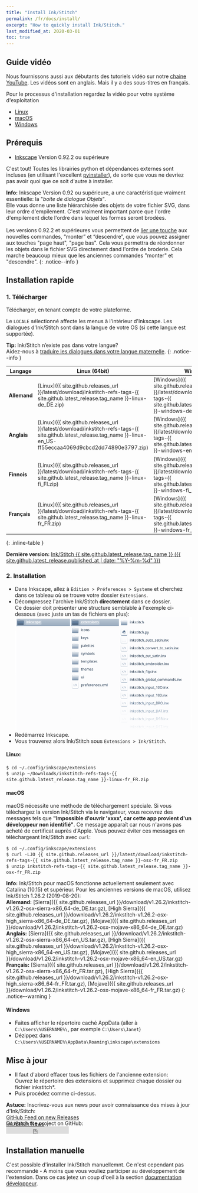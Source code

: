 ```yaml
---
title: "Install Ink/Stitch"
permalink: /fr/docs/install/
excerpt: "How to quickly install Ink/Stitch."
last_modified_at: 2020-03-01
toc: true
---
```

## Guide vidéo

Nous fournissons aussi aux débutants des tutoriels vidéo sur notre <i class="fab fa-youtube"></i> [chaine YouTube](https://www.youtube.com/channel/UCJCDCFuT_xQoI55e10HRiRw). Les vidéos sont en anglais. Mais il y a des sous-titres en français.

Pour le processus d'installation regardez la vidéo pour votre système d'exploitation
* <i class="fab fa-linux"></i> [Linux](https://www.youtube.com/watch?v=Dkb5UvsZUNg&list=PLvlbfDmZyXG1ORmeqHdp4aP7J71e7icJP&index=2)
* <i class="fab fa-apple"></i> [macOS](https://www.youtube.com/watch?v=gmOVLNh9cu8&list=PLvlbfDmZyXG1ORmeqHdp4aP7J71e7icJP&index=3)
* <i class="fab fa-windows"></i> [Windows](https://www.youtube.com/watch?v=U5htzWZSjA8&list=PLvlbfDmZyXG1ORmeqHdp4aP7J71e7icJP&index=4)

## Prérequis

* [Inkscape](https://inkscape.org/) Version 0.92.2 ou supérieure

C'est tout! Toutes les librairies python et dépendances externes sont incluses (en utilisant l'excellent [pyinstaller](http://www.pyinstaller.org)), de sorte que vous ne devriez pas avoir quoi que ce soit d'autre à installer.

**Info:** Inkscape Version 0.92 ou supérieure, a une caractéristique vraiment essentielle: la "*boite de dialogue Objets*".<br>
Elle vous donne une liste hiérarchisée des objets de votre fichier SVG, dans leur ordre d'empilement. C'est vraiment important parce que l'ordre d'empilement dicte l'ordre dans lequel les formes seront brodées.<br><br>
Les versions 0.92.2 et supérieures vous permettent de [lier une touche](/fr/docs/customize/#shortcut-keys) aux nouvelles commandes, “monter” et “descendre”, que vous pouvez assigner aux touches "page haut", "page bas". Cela vous permettra de réordonner les objets dans le fichier SVG directement dand l'ordre de broderie. Cela marche beaucoup mieux que les anciennes commandes "monter" et "descendre".
{: .notice--info }

## Installation rapide

### 1. Télécharger
Télécharger, en tenant compte de votre plateforme.

Le `LOCALE` sélectionné affecte les menus à l'intérieur d'Inkscape. Les dialogues d'Ink/Stitch sont dans la langue de votre OS (si cette langue est supportée).

**Tip:** Ink/Stitch n’existe pas dans votre langue?<br>Aidez-nous à [traduire les dialogues dans votre langue maternelle](/fr/developers/localize/).
{: .notice--info }

Langage|Linux (64bit)|Windows|macOS (Catalina) [[?]](#macos)
---|---|---|---
**Allemand**|<i class="fa fa-download " ></i> [Linux]({{ site.github.releases_url }}/latest/download/inkstitch-refs-tags-{{ site.github.latest_release.tag_name }}-linux-de_DE.zip)|<i class="fa fa-download " ></i> [Windows]({{ site.github.releases_url }}/latest/download/inkstitch-refs-tags-{{ site.github.latest_release.tag_name }}-windows-de_DE.zip)|<i class="fa fa-download " ></i> [macOS]({{ site.github.releases_url }}/latest/download/inkstitch-refs-tags-{{ site.github.latest_release.tag_name }}-osx-de_DE-2413e616807472808f5ce86132e58016.zip)|
**Anglais**|<i class="fa fa-download " ></i> [Linux]({{ site.github.releases_url }}/latest/download/inkstitch-refs-tags-{{ site.github.latest_release.tag_name }}-linux-en_US-ff55eccaa4069d9cbcd2dd74890e3797.zip)|<i class="fa fa-download " ></i> [Windows]({{ site.github.releases_url }}/latest/download/inkstitch-refs-tags-{{ site.github.latest_release.tag_name }}-windows-en_US.zip)|<i class="fa fa-download " ></i> [macOS]({{ site.github.releases_url }}/latest/download/inkstitch-refs-tags-{{ site.github.latest_release.tag_name }}-osx-en_US.zip)|
**Finnois**|<i class="fa fa-download " ></i> [Linux]({{ site.github.releases_url }}/latest/download/inkstitch-refs-tags-{{ site.github.latest_release.tag_name }}-linux-fi_FI.zip)|<i class="fa fa-download " ></i> [Windows]({{ site.github.releases_url }}/latest/download/inkstitch-refs-tags-{{ site.github.latest_release.tag_name }}-windows-fi_FI.zip)|<i class="fa fa-download " ></i> [macOS]({{ site.github.releases_url }}/latest/download/inkstitch-refs-tags-{{ site.github.latest_release.tag_name }}-osx-fi_FI.zip)|
**Français**|<i class="fa fa-download " ></i> [Linux]({{ site.github.releases_url }}/latest/download/inkstitch-refs-tags-{{ site.github.latest_release.tag_name }}-linux-fr_FR.zip)|<i class="fa fa-download " ></i> [Windows]({{ site.github.releases_url }}/latest/download/inkstitch-refs-tags-{{ site.github.latest_release.tag_name }}-windows-fr_FR.zip)|<i class="fa fa-download " ></i> [macOS]({{ site.github.releases_url }}/latest/download/inkstitch-refs-tags-{{ site.github.latest_release.tag_name }}-osx-fr_FR.zip)|
{: .inline-table }

**Dernière version:** [Ink/Stitch {{ site.github.latest_release.tag_name }} ({{ site.github.latest_release.published_at | date: "%Y-%m-%d" }})](https://github.com/inkstitch/inkstitch/releases/latest)

### 2. Installation
 * Dans Inkscape, allez à  `Edition > Préferences > Systeme` et cherchez dans ce tableau où se trouve votre dossier `Extensions`.
 * Décompressez l'archive Ink/Stitch **directement** dans ce dossier.<br />
  Ce dossier doit présenter une structure semblable à l'exemple ci-dessous (avec juste un tas de fichiers en plus):
   ![File Structure](/assets/images/docs/en/file_structure.png)
 * Redémarrez Inkscape.
 * Vous trouverez alors Ink/Stitch sous `Extensions > Ink/Stitch`.

#### Linux:

 ```
 $ cd ~/.config/inkscape/extensions
 $ unzip ~/Downloads/inkstitch-refs-tags-{{ site.github.latest_release.tag_name }}-linux-fr_FR.zip
 ```

#### macOS

macOS nécessite une méthode de téléchargement spéciale. Si vous téléchargez la version Ink/Stitch via le navigateur, vous recevrez des messages tels que **"Impossible d'ouvrir 'xxxx', car cette app provient d'un développeur non identifié"**. Ce message apparaît car nous n'avons pas acheté de certificat auprès d'Apple. Vous pouvez éviter ces messages en téléchargeant Ink/Stitch avec `curl`:

```
$ cd ~/.config/inkscape/extensions
$ curl -LJO {{ site.github.releases_url }}/latest/download/inkstitch-refs-tags-{{ site.github.latest_release.tag_name }}-osx-fr_FR.zip
$ unzip inkstitch-refs-tags-{{ site.github.latest_release.tag_name }}-osx-fr_FR.zip
```

**Info:** Ink/Stitch pour macOS fonctionne actuellement seulement avec Catalina (10.15) et supérieur.
Pour les anciennes versions de macOS, utilisez Ink/Stitch 1.26.2 (2019-08-20):
<br>**Allemand:**
<i class="fa fa-download " ></i> [Sierra]({{ site.github.releases_url }}/download/v1.26.2/inkstitch-v1.26.2-osx-sierra-x86_64-de_DE.tar.gz),
<i class="fa fa-download " ></i> [High Sierra]({{ site.github.releases_url }}/download/v1.26.2/inkstitch-v1.26.2-osx-high_sierra-x86_64-de_DE.tar.gz),
<i class="fa fa-download " ></i> [Mojave]({{ site.github.releases_url }}/download/v1.26.2/inkstitch-v1.26.2-osx-mojave-x86_64-de_DE.tar.gz)
<br>**Anglais:**
<i class="fa fa-download " ></i> [Sierra]({{ site.github.releases_url }}/download/v1.26.2/inkstitch-v1.26.2-osx-sierra-x86_64-en_US.tar.gz),
<i class="fa fa-download " ></i> [High Sierra]({{ site.github.releases_url }}/download/v1.26.2/inkstitch-v1.26.2-osx-high_sierra-x86_64-en_US.tar.gz),
<i class="fa fa-download " ></i> [Mojave]({{ site.github.releases_url }}/download/v1.26.2/inkstitch-v1.26.2-osx-mojave-x86_64-en_US.tar.gz)
<br>**Français:**
<i class="fa fa-download " ></i> [Sierra]({{ site.github.releases_url }}/download/v1.26.2/inkstitch-v1.26.2-osx-sierra-x86_64-fr_FR.tar.gz),
<i class="fa fa-download " ></i> [High Sierra]({{ site.github.releases_url }}/download/v1.26.2/inkstitch-v1.26.2-osx-high_sierra-x86_64-fr_FR.tar.gz),
<i class="fa fa-download " ></i> [Mojave]({{ site.github.releases_url }}/download/v1.26.2/inkstitch-v1.26.2-osx-mojave-x86_64-fr_FR.tar.gz)
{: .notice--warning }

#### Windows

 * Faites afficher le répertoire caché AppData (aller à  `C:\Users\%USERNAME%\`, par exemple `C:\Users\Janet`)
 * Dézippez dans `C:\Users\%USERNAME%\AppData\Roaming\inkscape\extensions`

## Mise à jour

 * Il faut d'abord effacer tous les fichiers de l'ancienne extension:<br />
   Ouvrez le répertoire des extensions et supprimez chaque dossier ou fichier inkstitch*.
 * Puis procédez comme ci-dessus.

**Astuce:** Inscrivez-vous aux news pour avoir connaissance des mises à jour d'Ink/Stitch:<br />
 <i class="fas fa-fw fa-rss-square" aria-hidden="true" style="color: #ffb400;"></i> [GitHub Feed on new Releases](https://github.com/inkstitch/inkstitch/releases.atom)<br>
 <i class="fas fa-fw fa-rss-square" aria-hidden="true" style="color: #ffb400;"></i> [Ink/Stitch News](/feed.xml)<br />
{: .notice--info }

<p class="notice--info" style="margin-top: -3.5em !important;">Or watch the project on GitHub:<br /><iframe style="display: inline-block;" src="https://ghbtns.com/github-btn.html?user=inkstitch&repo=inkstitch&type=watch&count=true&v=2" frameborder="0" scrolling="0" width="170px" height="20px"></iframe></p>

## Installation manuelle

C'est possible d'installer Ink/Stitch manuellemnt. Ce n'est cependant pas recommandé - A moins que vous vouliez participer au développement de l'extension.
Dans ce cas jetez un coup d'oeil à la section [documentation développeur](/fr/developers/inkstitch/manual-setup/).
